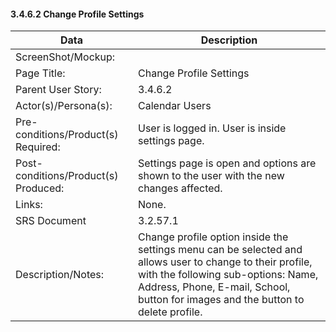 #### 3.4.6.2 Change Profile Settings

| Data | Description |
| --- |--- |
| ScreenShot/Mockup: | |
| Page Title: | Change Profile Settings|
| Parent User Story:| 3.4.6.2|
| Actor(s)/Persona(s): | Calendar Users|
| Pre-conditions/Product(s) Required: | User is logged in. User is inside settings page.|
| Post-conditions/Product(s) Produced: | Settings page is open and options are shown to the user with the new changes affected.|
| Links: | None.|
| SRS Document | 3.2.57.1 |
| Description/Notes:| Change profile option inside the settings menu can be selected and allows user to change to their profile, with the following sub-options: Name, Address, Phone, E-mail, School, button for images and the button to delete profile.|
